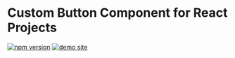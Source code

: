 # Custom Button Component for React Projects

[![npm version](https://img.shields.io/npm/v/@achristens/storybook_component.svg?style=flat)](https://www.npmjs.com/package/@achristens/storybook_component)
[![demo site](https://img.shields.io/badge/demo-site-blueviolet)](https://achristens.github.io/storybook_component)
